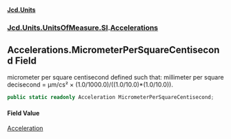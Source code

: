 #### [Jcd.Units](index.md 'index')
### [Jcd.Units.UnitsOfMeasure.SI](Jcd.Units.UnitsOfMeasure.SI.md 'Jcd.Units.UnitsOfMeasure.SI').[Accelerations](Accelerations.md 'Jcd.Units.UnitsOfMeasure.SI.Accelerations')

## Accelerations.MicrometerPerSquareCentisecond Field

micrometer per square centisecond defined such that: millimeter per square decisecond = μm/cs² ×
(1.0/1000.0)/((1.0/10.0)*(1.0/10.0)).

```csharp
public static readonly Acceleration MicrometerPerSquareCentisecond;
```

#### Field Value
[Acceleration](Acceleration.md 'Jcd.Units.UnitTypes.Acceleration')